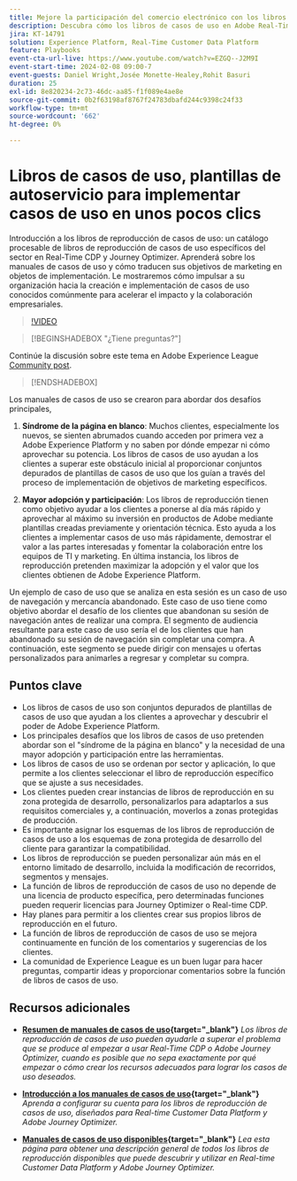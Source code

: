 ```yaml
---
title: Mejore la participación del comercio electrónico con los libros de reproducción de casos de uso, plantillas de autoservicio para implementar casos de uso de comercio electrónico en unos pocos clics.
description: Descubra cómo los libros de casos de uso en Adobe Real-Time CDP y Adobe Journey Optimizer se pueden implementar fácilmente y desbloquear para mejorar la participación de los clientes del comercio electrónico.
jira: KT-14791
solution: Experience Platform, Real-Time Customer Data Platform
feature: Playbooks
event-cta-url-live: https://www.youtube.com/watch?v=EZGQ--J2M9I
event-start-time: 2024-02-08 09:00-7
event-guests: Daniel Wright,Josée Monette-Healey,Rohit Basuri
duration: 25
exl-id: 8e820234-2c73-46dc-aa85-f1f089e4ae8e
source-git-commit: 0b2f63198af8767f24783dbafd244c9398c24f33
workflow-type: tm+mt
source-wordcount: '662'
ht-degree: 0%

---
```


# Libros de casos de uso, plantillas de autoservicio para implementar casos de uso en unos pocos clics

Introducción a los libros de reproducción de casos de uso: un catálogo procesable de libros de reproducción de casos de uso específicos del sector en Real-Time CDP y Journey Optimizer. Aprenderá sobre los manuales de casos de uso y cómo traducen sus objetivos de marketing en objetos de implementación. Le mostraremos cómo impulsar a su organización hacia la creación e implementación de casos de uso conocidos comúnmente para acelerar el impacto y la colaboración empresariales.

>[!VIDEO](https://video.tv.adobe.com/v/3426930/?quality=12&learn=on)

>[!BEGINSHADEBOX &quot;¿Tiene preguntas?&quot;]

Continúe la discusión sobre este tema en Adobe Experience League [Community post](https://experienceleaguecommunities.adobe.com/t5/adobe-experience-platform/experience-league-live-post-session-discussion-use-case/m-p/651643#M488).

>[!ENDSHADEBOX]

Los manuales de casos de uso se crearon para abordar dos desafíos principales,

1. **Síndrome de la página en blanco**: Muchos clientes, especialmente los nuevos, se sienten abrumados cuando acceden por primera vez a Adobe Experience Platform y no saben por dónde empezar ni cómo aprovechar su potencia. Los libros de casos de uso ayudan a los clientes a superar este obstáculo inicial al proporcionar conjuntos depurados de plantillas de casos de uso que los guían a través del proceso de implementación de objetivos de marketing específicos.

1. **Mayor adopción y participación**: Los libros de reproducción tienen como objetivo ayudar a los clientes a ponerse al día más rápido y aprovechar al máximo su inversión en productos de Adobe mediante plantillas creadas previamente y orientación técnica.  Esto ayuda a los clientes a implementar casos de uso más rápidamente, demostrar el valor a las partes interesadas y fomentar la colaboración entre los equipos de TI y marketing.  En última instancia, los libros de reproducción pretenden maximizar la adopción y el valor que los clientes obtienen de Adobe Experience Platform.

Un ejemplo de caso de uso que se analiza en esta sesión es un caso de uso de navegación y mercancía abandonado. Este caso de uso tiene como objetivo abordar el desafío de los clientes que abandonan su sesión de navegación antes de realizar una compra. El segmento de audiencia resultante para este caso de uso sería el de los clientes que han abandonado su sesión de navegación sin completar una compra. A continuación, este segmento se puede dirigir con mensajes u ofertas personalizados para animarles a regresar y completar su compra.

## Puntos clave

* Los libros de casos de uso son conjuntos depurados de plantillas de casos de uso que ayudan a los clientes a aprovechar y descubrir el poder de Adobe Experience Platform.
* Los principales desafíos que los libros de casos de uso pretenden abordar son el &quot;síndrome de la página en blanco&quot; y la necesidad de una mayor adopción y participación entre las herramientas.
* Los libros de casos de uso se ordenan por sector y aplicación, lo que permite a los clientes seleccionar el libro de reproducción específico que se ajuste a sus necesidades.
* Los clientes pueden crear instancias de libros de reproducción en su zona protegida de desarrollo, personalizarlos para adaptarlos a sus requisitos comerciales y, a continuación, moverlos a zonas protegidas de producción.
* Es importante asignar los esquemas de los libros de reproducción de casos de uso a los esquemas de zona protegida de desarrollo del cliente para garantizar la compatibilidad.
* Los libros de reproducción se pueden personalizar aún más en el entorno limitado de desarrollo, incluida la modificación de recorridos, segmentos y mensajes.
* La función de libros de reproducción de casos de uso no depende de una licencia de producto específica, pero determinadas funciones pueden requerir licencias para Journey Optimizer o Real-time CDP.
* Hay planes para permitir a los clientes crear sus propios libros de reproducción en el futuro.
* La función de libros de reproducción de casos de uso se mejora continuamente en función de los comentarios y sugerencias de los clientes.
* La comunidad de Experience League es un buen lugar para hacer preguntas, compartir ideas y proporcionar comentarios sobre la función de libros de casos de uso.

## Recursos adicionales

* **[Resumen de manuales de casos de uso](https://experienceleague.adobe.com/docs/experience-platform/use-case-playbooks/playbooks/overview.html){target="_blank"}**
  *Los libros de reproducción de casos de uso pueden ayudarle a superar el problema que se produce al empezar a usar Real-Time CDP o Adobe Journey Optimizer, cuando es posible que no sepa exactamente por qué empezar o cómo crear los recursos adecuados para lograr los casos de uso deseados.*

* **[Introducción a los manuales de casos de uso](https://experienceleague.adobe.com/docs/experience-platform/use-case-playbooks/playbooks/get-started.html?lang=es){target="_blank"}**
  *Aprenda a configurar su cuenta para los libros de reproducción de casos de uso, diseñados para Real-time Customer Data Platform y Adobe Journey Optimizer.*

* **[Manuales de casos de uso disponibles](https://experienceleague.adobe.com/docs/experience-platform/use-case-playbooks/playbooks/playbooks-list.html?lang=es){target="_blank"}**
  *Lea esta página para obtener una descripción general de todos los libros de reproducción disponibles que puede descubrir y utilizar en Real-time Customer Data Platform y Adobe Journey Optimizer.*
